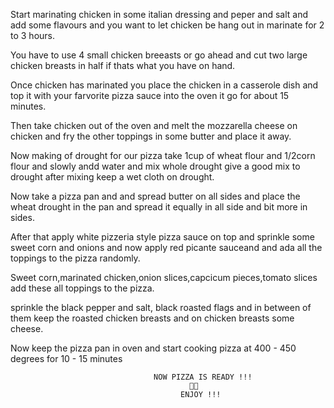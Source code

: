 Start marinating chicken in some italian dressing and peper and salt and add some flavours and you want to let chicken be hang out in marinate for 2 to 3 hours.

You have to use 4 small chicken breeasts or go ahead and cut two large chicken breasts in half if thats what you have on hand.

Once chicken has marinated you place the chicken in a casserole dish and top it with your farvorite pizza sauce into the oven it go for about 15 minutes.

Then take chicken out of the oven and melt the mozzarella cheese on chicken and fry the other toppings in some butter and place it away.

Now making of drought for our pizza take 1cup of wheat flour and 1/2corn flour and slowly andd water and mix whole drought give a good mix to drought after mixing keep a wet cloth on drought.

Now take a pizza pan and and spread butter on all sides and place the wheat drought in the pan and spread it equally in all side and bit more in sides.

After that apply white  pizzeria style pizza sauce on top and sprinkle some sweet corn and onions and now apply red picante sauceand and ada all the toppings to the pizza randomly.

Sweet corn,marinated chicken,onion slices,capcicum pieces,tomato slices add these all toppings to the pizza.

sprinkle the black pepper and salt, black roasted flags and in between of them keep the roasted chicken breasts
and on chicken breasts some cheese.

Now keep the pizza pan in oven and start cooking pizza at 400 - 450 degrees for 10 - 15 minutes            

                                    NOW PIZZA IS READY !!!
                                            🤤😍
                                          ENJOY !!!
                                  
                            



